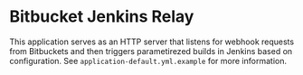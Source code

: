 # Bitbucket Jenkins Relay

This application serves as an HTTP server that listens for webhook requests from Bitbuckets and then triggers parametirezed builds in Jenkins based on configuration. See `application-default.yml.example` for more information.